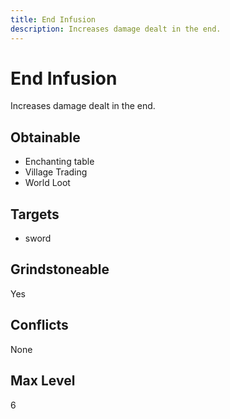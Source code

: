 ```yaml
---
title: End Infusion
description: Increases damage dealt in the end.
---
```

# End Infusion
Increases damage dealt in the end.
## Obtainable
- Enchanting table
- Village Trading
- World Loot
## Targets
- sword
## Grindstoneable
Yes
## Conflicts
None
## Max Level
6
